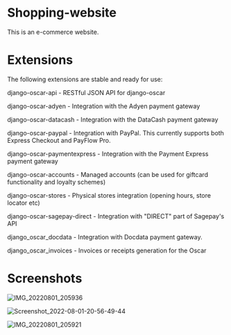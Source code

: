 # Shopping-website 

This is an e-commerce website.

# Extensions 

The following extensions are stable and ready for use:

django-oscar-api - RESTful JSON API for django-oscar

django-oscar-adyen - Integration with the Adyen payment gateway

django-oscar-datacash - Integration with the DataCash payment gateway

django-oscar-paypal - Integration with PayPal. This currently supports both Express Checkout and PayFlow Pro.

django-oscar-paymentexpress - Integration with the Payment Express payment gateway

django-oscar-accounts - Managed accounts (can be used for giftcard functionality and loyalty schemes)

django-oscar-stores - Physical stores integration (opening hours, store locator etc)

django-oscar-sagepay-direct - Integration with "DIRECT" part of Sagepay's API

django_oscar_docdata - Integration with Docdata payment gateway.

django_oscar_invoices - Invoices or receipts generation for the Oscar 

# Screenshots 

![IMG_20220801_205936](https://user-images.githubusercontent.com/92304590/182186142-3e3f5a94-2de5-438f-994d-5bfa97f67aac.jpg)


![Screenshot_2022-08-01-20-56-49-44](https://user-images.githubusercontent.com/92304590/182186378-f4d12758-8854-41f0-bf87-663a9764f678.png)

![IMG_20220801_205921](https://user-images.githubusercontent.com/92304590/182186428-6388f2e4-cf2a-4693-8eda-bdb7410de1f2.jpg)
